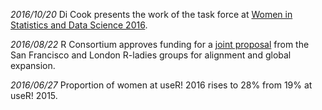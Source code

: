 *2016/10/20* Di Cook presents the work of the task force at [Women in Statistics and Data Science 2016](https://ww2.amstat.org/meetings/wsds/2016/onlineprogram/AbstractDetails.cfm?AbstractID=303353).

*2016/08/22* R Consortium approves funding for a [joint proposal](https://www.r-consortium.org/blog/2016/08/22/the-r-consortium-funds-three-projects-in-july) from the San Francisco and London R-ladies groups for alignment and global expansion.

*2016/06/27* Proportion of women at useR! 2016 rises to 28% from 19% at useR! 2015.
